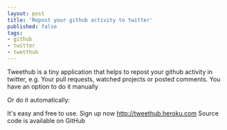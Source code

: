 ```yaml
---
layout: post
title: 'Repost your github activity to twitter'
published: false
tags: 
- github
- twitter
- twetthub
---
```


Tweethub is a tiny application that helps to repost your github activity in twitter,
e.g. Your pull requests, watched projects or posted comments.
You have an option to do it manually
<!--more-->

Or do it automatically:

It's easy and free to use.
Sign up now http://tweethub.heroku.com
Source code is available on GitHub
